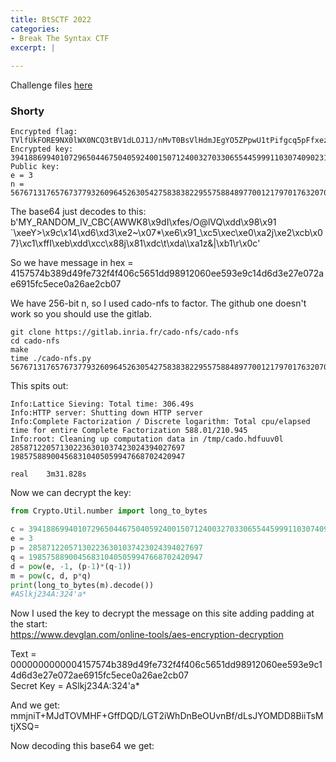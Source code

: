 ```yaml
---
title: BtSCTF 2022
categories:
- Break The Syntax CTF
excerpt: |
  
---
```


Challenge files [here](https://github.com/Connor-McCartney/CTF-files/tree/main/BtSCTF-2022)

### Shorty

```
Encrypted flag: TVlfUkFORE9NX0lWX0NCQ3tBV1dLOJ1J/nMvT0BsVlHdmJEgYO5ZPpwU1tPifgcq5pFfxezgomriywd9wf9J693MiGqB3AnaXKF6JnyxDQw=
Encrypted key: 39418869940107296504467504059240015071240032703306554459991103074090231844776
Public key:
e = 3
n = 56767131765767377932609645263054275838382295575884897700121797017632070969059
```

The base64 just decodes to this: <br>
b'MY_RANDOM_IV_CBC{AWWK8\x9dI\xfes/O@lVQ\xdd\x98\x91 `\xeeY>\x9c\x14\xd6\xd3\xe2~\x07*\xe6\x91_\xc5\xec\xe0\xa2j\xe2\xcb\x07}\xc1\xffI\xeb\xdd\xcc\x88j\x81\xdc\t\xda\\\xa1z&|\xb1\r\x0c'

So we have message in hex = 4157574b389d49fe732f4f406c5651dd98912060ee593e9c14d6d3e27e072ae6915fc5ece0a26ae2cb07 <br>

We have 256-bit n, so I used cado-nfs to factor. The github one doesn't work so you should use the gitlab.

```
git clone https://gitlab.inria.fr/cado-nfs/cado-nfs
cd cado-nfs
make
time ./cado-nfs.py 56767131765767377932609645263054275838382295575884897700121797017632070969059
```

This spits out:

```
Info:Lattice Sieving: Total time: 306.49s
Info:HTTP server: Shutting down HTTP server
Info:Complete Factorization / Discrete logarithm: Total cpu/elapsed time for entire Complete Factorization 588.01/210.945
Info:root: Cleaning up computation data in /tmp/cado.hdfuuv0l
285871220571302236301037423024394027697 198575889004568310405059947668702420947

real    3m31.828s
```

Now we can decrypt the key:

```python
from Crypto.Util.number import long_to_bytes

c = 39418869940107296504467504059240015071240032703306554459991103074090231844776
e = 3
p = 285871220571302236301037423024394027697
q = 198575889004568310405059947668702420947
d = pow(e, -1, (p-1)*(q-1))
m = pow(c, d, p*q)
print(long_to_bytes(m).decode())
#ASlkj234A:324'a*
```

Now I used the key to decrypt the message on this site adding padding at the start:<br>
<https://www.devglan.com/online-tools/aes-encryption-decryption> <br>

Text = 0000000000004157574b389d49fe732f4f406c5651dd98912060ee593e9c14d6d3e27e072ae6915fc5ece0a26ae2cb07 <br>
Secret Key = ASlkj234A:324'a*

And we get:  <br>
mmjniT+MJdTOVMHF+GffDQD/LGT2iWhDnBeOUvnBf/dLsJYOMDD8BiiTsMtjXSQ=

Now decoding this base64 we get: <br>


